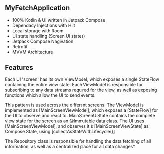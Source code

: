 ## MyFetchApplication

- 100% Kotlin & UI written in Jetpack Compose 
- Dependacy Injections with Hilt 
- Local storage with Room
- UI state handling (Screen Ui states)
- Jetpack Compose Nagivation
- Retrofit
- MVVM Architecture

## Features
Each UI 'screen' has its own ViewModel, which exposes a single StateFlow containing the entire view state. 
Each ViewModel is responsible for subscribing to any data streams required for the view, as well as exposing functions which allow the UI to send events.

This pattern is used across the different screens: The ViewModel is implemented as [MainScreenViewModel], which exposes a [StateFlow] for the UI to observe and react to. MainScreenUiState contains the complete view state for the screen as an @Immutable data class. The UI uses [MainScreenViewModel], and observes it's [MainScreenViewState] as Compose State, using [collectAsStateWithLifecycle()]


The Repository class is responsible for handling the data fetching of all information, as well as a centralized place for all data changes*




